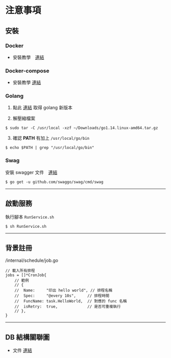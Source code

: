 # 注意事項

## 安裝

### Docker

- 安裝教學　[連結](https://www.digitalocean.com/community/tutorials/how-to-install-and-use-docker-on-ubuntu-18-04)

### Docker-compose

- 安裝教學 [連結](https://www.digitalocean.com/community/tutorials/how-to-install-docker-compose-on-ubuntu-16-04)

### Golang

1. 點此 [連結](https://golang.org/dl/) 取得 golang 新版本

2. 解壓縮檔案
   
```
$ sudo tar -C /usr/local -xzf ~/Downloads/go1.14.linux-amd64.tar.gz
```

3. 確認 __PATH__ 有加上 `/usr/local/go/bin`
   
```
$ echo $PATH | grep "/usr/local/go/bin"
```

### Swag
安裝 swagger 文件　[連結](https://github.com/swaggo/swag)

```
$ go get -u github.com/swaggo/swag/cmd/swag
```

---
## 啟動服務
執行腳本 `RunService.sh`

```
$ sh RunService.sh
```

---
## 背景註冊
/internal/schedule/job.go

```
// 載入所有排程
jobs = []*CronJob{
    // 範例
    // {
    // 	Name:     "印出 hello world", // 排程名稱
    // 	Spec:     "@every 10s",     // 排程時間
    // 	FuncName: task.HelloWorld,  // 對應的 func 名稱
    // 	isRetry:  true,             // 是否可重複執行
    // },
}
```

---
## DB 結構關聯圖
- 文件 [連結](https://app.diagrams.net/#G1zoB9UmNjqfcUc-vgMqUYULoSbZvaRm9t)